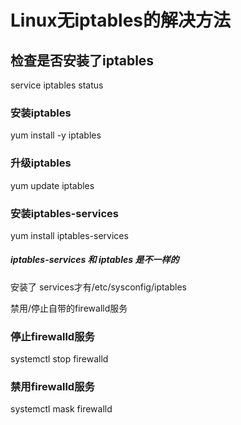 # Linux无iptables的解决方法



## 检查是否安装了iptables

service iptables status

### 安装iptables

yum install -y iptables

### 升级iptables

yum update iptables

### 安装iptables-services

yum install iptables-services

##### iptables-services 和 iptables 是不一样的

安装了 services才有/etc/sysconfig/iptables

禁用/停止自带的firewalld服务

### 停止firewalld服务

systemctl stop firewalld

### 禁用firewalld服务

systemctl mask firewalld



